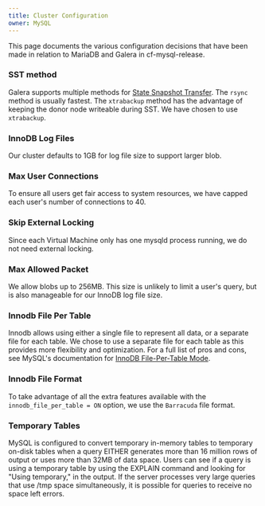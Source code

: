 ```yaml
---
title: Cluster Configuration
owner: MySQL
---
```



This page documents the various configuration decisions that have been made in relation to MariaDB and Galera in cf-mysql-release.

### SST method

Galera supports multiple methods for [State Snapshot Transfer](http://www.percona.com/doc/percona-xtradb-cluster/5.5/manual/state_snapshot_transfer.html).
The `rsync` method is usually fastest. The `xtrabackup` method has the advantage of keeping the donor node writeable during SST. We have chosen to use `xtrabackup`.

### InnoDB Log Files
Our cluster defaults to 1GB for log file size to support larger blob.

### Max User Connections
To ensure all users get fair access to system resources, we have capped each user's number of connections to 40.

### Skip External Locking
Since each Virtual Machine only has one mysqld process running, we do not need external locking.

### Max Allowed Packet
We allow blobs up to 256MB. This size is unlikely to limit a user's query, but is also manageable for our InnoDB log file size. 

### Innodb File Per Table
Innodb allows using either a single file to represent all data, or a separate file for each table. We chose to use a separate file for each table as this provides more flexibility and optimization. For a full list of pros and cons, see MySQL's documentation for [InnoDB File-Per-Table Mode](http://dev.mysql.com/doc/refman/5.5/en/innodb-multiple-tablespaces.html).

### Innodb File Format
To take advantage of all the extra features available with the `innodb_file_per_table = ON` option, we use the `Barracuda` file format.

### Temporary Tables

MySQL is configured to convert temporary in-memory tables to temporary on-disk tables when a query EITHER generates more than 16 million rows of output or uses more than 32MB of data space.
Users can see if a query is using a temporary table by using the EXPLAIN command and looking for "Using temporary," in the output.
If the server processes very large queries that use /tmp space simultaneously, it is possible for queries to receive no space left errors.

